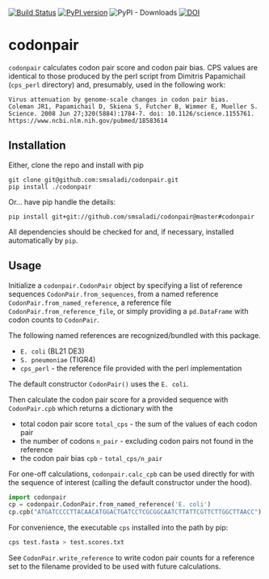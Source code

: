 [![Build Status](https://travis-ci.org/smsaladi/codonpair.svg?branch=master)](https://travis-ci.org/smsaladi/codonpair)
[![PyPI version](https://badge.fury.io/py/codonpair.svg)](https://badge.fury.io/py/codonpair)
![PyPI - Downloads](https://img.shields.io/pypi/dm/codonpair)
[![DOI](https://data.caltech.edu/badge/77872126.svg)](https://data.caltech.edu/badge/latestdoi/77872126)

codonpair
=========

`codonpair` calculates codon pair score and codon pair bias. CPS
values are identical to those produced by the perl script from
Dimitris Papamichail (`cps_perl` directory) and, presumably,
used in the following work: 

    Virus attenuation by genome-scale changes in codon pair bias.
    Coleman JR1, Papamichail D, Skiena S, Futcher B, Wimmer E, Mueller S.
    Science. 2008 Jun 27;320(5884):1784-7. doi: 10.1126/science.1155761.
    https://www.ncbi.nlm.nih.gov/pubmed/18583614


## Installation

Either, clone the repo and install with pip

```shell
git clone git@github.com:smsaladi/codonpair.git
pip install ./codonpair
```

Or... have pip handle the details:

```shell
pip install git+git://github.com/smsaladi/codonpair@master#codonpair
```

All dependencies should be checked for and, if necessary, installed
automatically by `pip`.


## Usage

Initialize a `codonpair.CodonPair` object by specifying a list of reference sequences
`CodonPair.from_sequences`, from a named reference `CodonPair.from_named_reference`,
a reference file `CodonPair.from_reference_file`,
or simply providing a `pd.DataFrame` with codon counts to `CodonPair`.

The following named references are recognized/bundled with this package.

* `E. coli` (BL21 DE3)
* `S. pneumoniae` (TIGR4)
* `cps_perl` -  the reference file provided with the perl implementation

The default constructor `CodonPair()` uses the `E. coli`.


Then calculate the codon pair score for a provided sequence with `CodonPair.cpb`
which returns a dictionary with the

* total codon pair score `total_cps` - the sum of the values of each codon pair
* the number of codons `n_pair` - excluding codon pairs not found in the reference
* the codon pair bias `cpb` - `total_cps/n_pair`

For one-off calculations, `codonpair.calc_cpb` can be used directly
for with the sequence of interest (calling the default constructor under the hood).

```python
import codonpair
cp = codonpair.CodonPair.from_named_reference('E. coli')
cp.cpb("ATGATCCCCTTACAACATGGACTGATCCTCGCGGCAATCTTATTCGTTCTTGGCTTAACC")
```

For convenience, the executable `cps` installed into the path by pip:

```bash
cps test.fasta > test.scores.txt
```

See `CodonPair.write_reference` to write codon pair counts for a reference set to
the filename provided to be used with future calculations.
